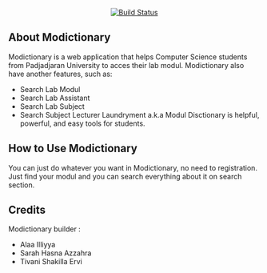 
<p align="center">
<a href="https://github.com/illiyyaa/Modictionary"><img src="https://i.imgur.com/h6FKXcG.png" alt="Build Status"></a>
</p>

## About Modictionary

Modictionary is a web application that helps Computer Science students from Padjadjaran University to acces their lab modul. Modictionary also have another features, such as:

- Search Lab Modul
- Search Lab Assistant
- Search Lab Subject
- Search Subject Lecturer
Laundryment a.k.a Modul Disctionary is helpful, powerful, and easy tools for students.

## How to Use Modictionary

You can just do whatever you want in Modictionary, no need to registration. Just find your modul and you can search everything about it on search section.

## Credits

Modictionary builder :
- Alaa Illiyya
- Sarah Hasna Azzahra
- Tivani Shakilla Ervi


